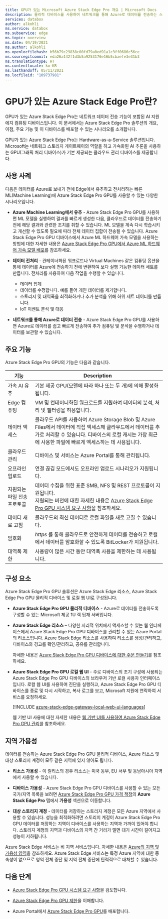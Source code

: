 ```yaml
---
title: GPU가 있는 Microsoft Azure Stack Edge Pro 개요 | Microsoft Docs
description: 물리적 디바이스를 사용하여 네트워크를 통해 Azure로 데이터를 전송하는 스토리지 솔루션인 GPU가 있는 Azure Stack Edge Pro에 대해 설명합니다.
services: databox
author: alkohli
ms.service: databox
ms.subservice: edge
ms.topic: overview
ms.date: 04/19/2021
ms.author: alkohli
ms.openlocfilehash: b56b79c29838c00fd79a0ed91a1c3ff0686c56ce
ms.sourcegitcommit: eda26a142f1d3b5a9253176e16b5cbaefe3e31b3
ms.translationtype: HT
ms.contentlocale: ko-KR
ms.lasthandoff: 05/11/2021
ms.locfileid: "109737981"
---
```

# <a name="what-is-azure-stack-edge-pro-with-gpu"></a>GPU가 있는 Azure Stack Edge Pro란?

GPU가 있는 Azure Stack Edge Pro는 네트워크 데이터 전송 기능이 포함된 AI 지원 에지 컴퓨팅 디바이스입니다. 이 문서에서는 Azure Stack Edge Pro 솔루션의 개요, 이점, 주요 기능 및 이 디바이스를 배포할 수 있는 시나리오를 소개합니다.

GPU가 있는 Azure Stack Edge Pro는 Hardware-as-a-Service 솔루션입니다. Microsoft는 네트워크 스토리지 게이트웨이의 역할을 하고 가속화된 AI 추론을 사용하는 GPU(그래픽 처리 디바이스)가 기본 제공되는 클라우드 관리 디바이스를 제공합니다. 

## <a name="use-cases"></a>사용 사례

다음은 데이터를 Azure로 보내기 전에 Edge에서 유추하고 전처리하는 빠른 ML(Machine Learning)에 Azure Stack Edge Pro GPU를 사용할 수 있는 다양한 시나리오입니다.

- **Azure Machine Learning에서 유추** - Azure Stack Edge Pro GPU를 사용하면 ML 모델을 실행하여 결과를 빠르게 생성한 다음, 클라우드로 데이터를 전송하기 전에 해당 결과와 관련한 조치를 취할 수 있습니다. ML 모델을 계속 다시 학습시키고 개선할 수 있도록 필요에 따라 전체 데이터 집합이 전송될 수 있습니다. Azure Stack Edge Pro GPU 디바이스에서 Azure ML 하드웨어 가속 모델을 사용하는 방법에 대한 자세한 내용은 [Azure Stack Edge Pro GPU에서 Azure ML 하드웨어 가속 모델 배포](../machine-learning/how-to-deploy-fpga-web-service.md#deploy-to-a-local-edge-server)를 참조하세요.

- **데이터 전처리** - 컨테이너화된 워크로드나 Virtual Machines 같은 컴퓨팅 옵션을 통해 데이터를 Azure에 전송하기 전에 변환하여 보다 실행 가능한 데이터 세트를 만듭니다. 전처리를 사용하여 다음 작업을 수행할 수 있습니다. 

    - 데이터 집계
    - 데이터를 수정합니다. 예를 들어 개인 데이터를 제거합니다.
    - 스토리지 및 대역폭을 최적화하거나 추가 분석을 위해 하위 세트 데이터를 만듭니다.
    - IoT 이벤트 분석 및 대응 

- **네트워크를 통해 Azure로 데이터 전송** - Azure Stack Edge Pro GPU를 사용하면 Azure로 데이터를 쉽고 빠르게 전송하여 추가 컴퓨팅 및 분석을 수행하거나 데이터를 보관할 수 있습니다. 

## <a name="key-capabilities"></a>주요 기능

Azure Stack Edge Pro GPU의 기능은 다음과 같습니다.

|기능 |Description  |
|---------|---------|
|가속 AI 유추| 기본 제공 GPU(모델에 따라 하나 또는 두 개)에 의해 활성화됩니다.|
|Edge 컴퓨팅      |VM 및 컨테이너화된 워크로드를 지원하여 데이터의 분석, 처리 및 필터링을 허용합니다. |
|데이터 액세스     | 클라우드 API를 사용하여 Azure Storage Blob 및 Azure Files에서 데이터에 직접 액세스해 클라우드에서 데이터를 추가로 처리할 수 있습니다. 디바이스의 로컬 캐시는 가장 최근에 사용한 파일에 빠르게 액세스하는 데 사용됩니다.|
|클라우드 관리     |디바이스 및 서비스는 Azure Portal를 통해 관리됩니다.  |
|오프라인 업로드     | 연결 끊김 모드에서도 오프라인 업로드 시나리오가 지원됩니다.|
|지원되는 파일 전송 프로토콜      | 데이터 수집을 위한 표준 SMB, NFS 및 REST 프로토콜이 지원됩니다. <br> 지원되는 버전에 대한 자세한 내용은 [Azure Stack Edge Pro GPU 시스템 요구 사항](azure-stack-edge-system-requirements.md)을 참조하세요.|
|데이터 새로 고침     | 클라우드의 최신 데이터로 로컬 파일을 새로 고칠 수 있습니다.|
|암호화    | *https* 를 통해 클라우드로 안전하게 데이터를 전송하고 로컬에서 데이터를 암호화할 수 있도록 BitLocker가 지원됩니다.|
|대역폭 제한| 사용량이 많은 시간 동안 대역폭 사용을 제한하는 데 사용됩니다.|

<!--|ExpressRoute | Added security through ExpressRoute. Use peering configuration where traffic from local devices to the cloud storage endpoints travels over the ExpressRoute. For more information, see [ExpressRoute overview](../expressroute/expressroute-introduction.md).|-->

## <a name="components"></a>구성 요소

Azure Stack Edge Pro GPU 솔루션은 Azure Stack Edge 리소스, Azure Stack Edge Pro GPU 물리적 디바이스 및 로컬 웹 UI로 구성됩니다.

* **Azure Stack Edge Pro GPU 물리적 디바이스** - Azure로 데이터를 전송하도록 구성할 수 있는 Microsoft 제공 1U 랙 탑재 서버입니다.
    
* **Azure Stack Edge 리소스** – 다양한 지리적 위치에서 액세스할 수 있는 웹 인터페이스에서 Azure Stack Edge Pro GPU 디바이스를 관리할 수 있는 Azure Portal의 리소스입니다. Azure Stack Edge 리소스를 사용하여 리소스를 생성/관리하고, 디바이스와 경고를 확인/관리하고, 공유를 관리합니다.  

    자세한 내용은 [Azure Stack Edge Pro GPU 디바이스에 대한 주문 만들기](azure-stack-edge-gpu-deploy-prep.md#create-a-new-resource)를 참조하세요.

* **Azure Stack Edge Pro GPU 로컬 웹 UI** - 주로 디바이스의 초기 구성에 사용되는 Azure Stack Edge Pro GPU 디바이스의 브라우저 기반 로컬 사용자 인터페이스입니다. 로컬 웹 UI를 사용하여 진단을 실행하고, Azure Stack Edge Pro GPU 디바이스를 종료 및 다시 시작하고, 복사 로그를 보고, Microsoft 지원에 연락하여 서비스를 요청하세요.

    [!INCLUDE [azure-stack-edge-gateway-local-web-ui-languages](../../includes/azure-stack-edge-gateway-local-web-ui-languages.md)]
    
    웹 기반 UI 사용에 대한 자세한 내용은 [웹 기반 UI를 사용하여 Azure Stack Edge Pro GPU 관리](azure-stack-edge-manage-access-power-connectivity-mode.md)를 참조하세요.

## <a name="region-availability"></a>지역 가용성

데이터를 전송하는 Azure Stack Edge Pro GPU 물리적 디바이스, Azure 리소스 및 대상 스토리지 계정이 모두 같은 지역에 있지 않아도 됩니다.

- **리소스 가용성** - 이 릴리스의 경우 리소스는 미국 동부, EU 서부 및 동남아시아 지역에서 사용할 수 있습니다.

- **디바이스 가용성** - Azure Stack Edge Pro GPU 디바이스를 사용할 수 있는 모든 국가/지역 목록을 보려면 [Azure Stack Edge Pro GPU 가격 책정](https://azure.microsoft.com/pricing/details/azure-stack/edge/#azureStackEdgePro)의 **Azure Stack Edge Pro** 탭에서 **가용성** 섹션으로 이동합니다.
    
- **대상 스토리지 계정** - 데이터를 저장하는 스토리지 계정은 모든 Azure 지역에서 사용할 수 있습니다. 성능을 최적화하려면 스토리지 계정이 Azure Stack Edge Pro GPU 데이터를 저장하는 지역이 디바이스를 사용하는 지역과 가까이 있어야 합니다. 스토리지 계정의 지역과 디바이스의 지역 간 거리가 멀면 대기 시간이 길어지고 성능이 저하됩니다.

Azure Stack Edge 서비스는 비 지역 서비스입니다. 자세한 내용은 [Azure의 지역 및 가용성 영역](../availability-zones/az-overview.md)을 참조하세요. Azure Stack Edge 서비스는 특정 Azure 지역에 대한 종속성이 없으므로 영역 전체 중단 및 지역 전체 중단에 탄력적으로 대처할 수 있습니다.

## <a name="next-steps"></a>다음 단계

- [Azure Stack Edge Pro GPU 시스템 요구 사항](azure-stack-edge-gpu-system-requirements.md)을 검토합니다.

- [Azure Stack Edge Pro GPU 제한](azure-stack-edge-limits.md)을 이해합니다.
- Azure Portal에서 [Azure Stack Edge Pro GPU](azure-stack-edge-gpu-deploy-prep.md)를 배포합니다.
